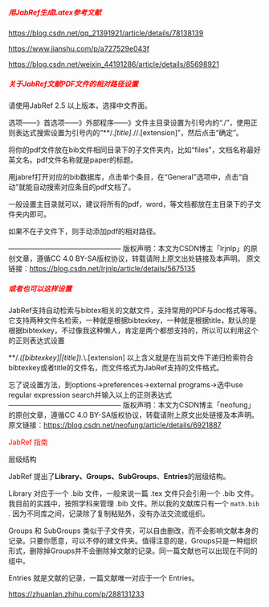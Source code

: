 

##### <font color='red'>用JabRef生成Latex参考文献</font>

https://blog.csdn.net/qq_21391921/article/details/78138139

https://www.jianshu.com/p/a727529e043f

https://blog.csdn.net/weixin_44191286/article/details/85698921







##### <font color='red'>关于JabRef文献PDF文件的相对路径设置</font>

请使用JabRef 2.5 以上版本，选择中文界面。

选项——》首选项——》外部程序——》文件主目录设置为引号内的“./”，使用正则表达式搜索设置为引号内的“**/.*[title].*//.[extension]”，然后点击“确定”。

将你的pdf文件放在bib文件相同目录下的子文件夹内，比如“files”，文档名称最好英文名。pdf文件名称就是paper的标题。

用jabref打开对应的bib数据库，点击单个条目，在“General”选项中，点击“自动”就能自动搜索对应条目的pdf文档了。

一般设置主目录就可以，建议将所有的pdf，word，等文档都放在主目录下的子文件夹内即可。

如果不在子文件下，则手动添加pdf的相对路径。

————————————————
版权声明：本文为CSDN博主「lrjnlp」的原创文章，遵循CC 4.0 BY-SA版权协议，转载请附上原文出处链接及本声明。
原文链接：https://blog.csdn.net/lrjnlp/article/details/5675135

##### <font color='red'>或者也可以这样设置</font>

 JabRef支持自动检索与bibtex相关的文献文件，支持常用的PDF与doc格式等等。它支持两种文件名检索，一种就是根据bibtexkey，一种就是根据title，默认的是根据bibtexkey，不过像我这种懒人，肯定是两个都想支持的，所以可以利用这个的正则表达式设置

**/.*([bibtexkey]|[title]).*\\.[extension]
以上含义就是在当前文件下递归检索符合bibtexkey或者title的文件名，而文件格式为JabRef支持的文件格式。

忘了说设置方法，到options->preferences->external programs->选中use regular expression search并输入以上的正则表达式
————————————————
版权声明：本文为CSDN博主「neofung」的原创文章，遵循CC 4.0 BY-SA版权协议，转载请附上原文出处链接及本声明。
原文链接：https://blog.csdn.net/neofung/article/details/6921887





<font color='red'>JabRef 指南</font>

层级结构

JabRef 提出了**Library、Groups、SubGroups**、**Entries**的层级结构。

Library 对应于一个 .bib 文件，一般来说一篇 .tex 文件只会引用一个 .bib 文件。我目前的实践中，按照学科来管理 .bib 文件。所以我的文献库只有一个 `math.bib` . 因为不同库之间，记录除了复制粘贴外，没有办法交流或组织。

Groups 和 SubGroups 类似于子文件夹，可以自由删改，而不会影响文献本身的记录。只要你愿意，可以不停的建文件夹。值得注意的是，Groups只是一种组织形式，删除掉Groups并不会删除掉文献的记录。同一篇文献也可以出现在不同的组中。

Entries 就是文献的记录，一篇文献唯一对应于一个 Entries。

https://zhuanlan.zhihu.com/p/288131233